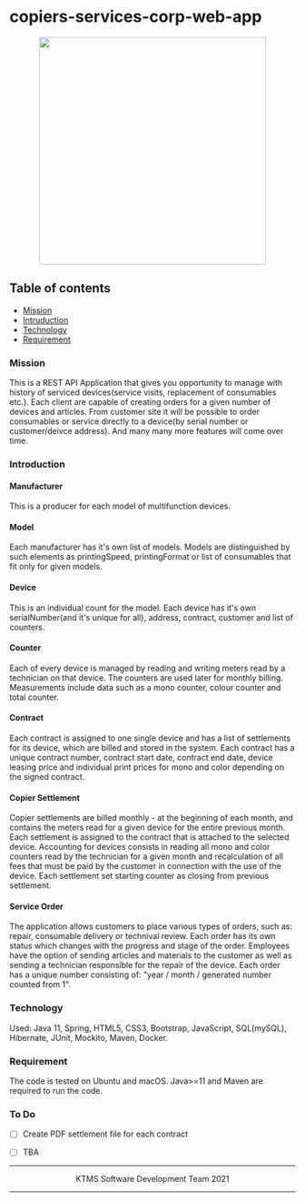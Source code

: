 # copiers-services-corp-web-app

<p align="center">
  <img src="https://user-images.githubusercontent.com/64745872/106356217-4d1ea000-62fe-11eb-80e8-225287b63824.png" width="400" height="400"  />
  </p>
  
## Table of contents
* [Mission](#mission)
* [Intruduction](#intruduction)
* [Technology](#technology)
* [Requirement](#requirement)
  
 
### Mission

This is a REST API Application that gives you opportunity to manage with history of serviced devices(service visits, replacement of consumables etc.).
Each client are capable of creating orders for a given number of devices and articles.
From customer site it will be possible to order consumables or service directly to a device(by serial number or customer/deivce address).
And many many more features will come over time.


### Introduction

#### Manufacturer 

This is a producer for each model of multifunction devices. 

#### Model

Each manufacturer has it's own list of models.
Models are distinguished by such elements as printingSpeed, printingFormat or list of consumables that fit only for given models.

#### Device

This is an individual count for the model. 
Each device has it's own serialNumber(and it's unique for all), address, contract, customer and list of counters.

#### Counter

Each of every device is managed by reading and writing meters read by a technician on that device. 
The counters are used later for monthly billing. 
Measurements include data such as a mono counter, colour counter and total counter.

#### Contract

Each contract is assigned to one single device and has a list of settlements for its device, which are billed and stored in the system. 
Each contract has a unique contract number, contract start date, contract end date, device leasing price and individual print prices for mono and color depending on the signed contract.

#### Copier Settlement

Copier settlements are billed monthly - at the beginning of each month, and contains the meters read for a given device for the entire previous month. 
Each settlement is assigned to the contract that is attached to the selected device. 
Accounting for devices consists in reading all mono and color counters read by the technician for a given month and recalculation of all fees that must be paid by the customer in connection with the use of the device.
Each settlement set starting counter as closing from previous settlement.

#### Service Order

The application allows customers to place various types of orders, such as: repair, consumable delivery or technival review. 
Each order has its own status which changes with the progress and stage of the order. 
Employees have the option of sending articles and materials to the customer as well as sending a technician responsible for the repair of the device. 
Each order has a unique number consisting of: "year / month / generated number counted from 1".

### Technology

Used: Java 11, Spring, HTML5, CSS3, Bootstrap, JavaScript, SQL(mySQL), Hibernate, JUnit, Mockito, Maven, Docker.

### Requirement

The code is tested on Ubuntu and macOS. Java>=11 and Maven are required to run the code.

### To Do
- [ ] Create PDF settlement file for each contract
- [ ] TBA


------------
<div align="center">
KTMS Software Development Team 2021
</div>

------------
